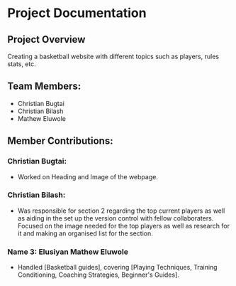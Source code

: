 # Project Documentation

## Project Overview

Creating a basketball website with different topics such as players, rules stats, etc.

## Team Members:

-   Christian Bugtai
-   Christian Bilash
-   Mathew Eluwole

## Member Contributions:

### Christian Bugtai:

-   Worked on Heading and Image of the webpage.

### Christian Bilash:

-   Was responsible for section 2 regarding the top current players as well as aiding in the set up the version control with fellow collaboraters. Focused on the image needed for the top players as well as research for it and making an organised list for the section.

### Name 3: Elusiyan Mathew Eluwole

-   Handled [Basketball guides], covering [Playing Techniques, Training Conditioning, Coaching Strategies, Beginner's Guides].
